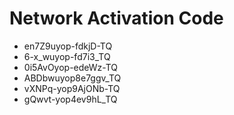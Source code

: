 # Network Activation Code
* en7Z9uyop-fdkjD-TQ
* 6-x_wuyop-fd7i3_TQ
* 0i5AvOyop-edeWz-TQ
* ABDbwuyop8e7ggv_TQ
* vXNPq-yop9AjONb-TQ
* gQwvt-yop4ev9hL_TQ